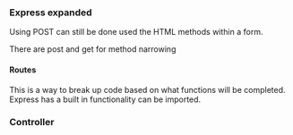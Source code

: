 ### Express expanded
Using POST can still be done used the HTML methods within a form. 

There are post and get for method narrowing 
#### Routes

This is a way to break up code based on what functions will be completed. 
Express has a built in functionality can be imported. 

### Controller